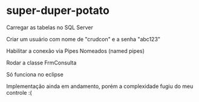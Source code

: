 # super-duper-potato

Carregar as tabelas no SQL Server

Criar um usuário com nome de "crudcon" e a senha "abc123"

Habilitar a conexão via Pipes Nomeados (named pipes)

Rodar a classe FrmConsulta

Só funciona no eclipse

Implementação ainda em andamento, porém a complexidade fugiu do meu controle :(
